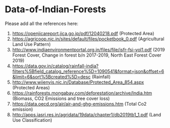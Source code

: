 # Data-of-Indian-Forests
Please add all the references here: 

1) https://openjicareport.jica.go.jp/pdf/12040218.pdf (Protected Area)
2) https://agricoop.nic.in/sites/default/files/pocketbook_0.pdf (Agricultural Land Use Pattern)
3) http://www.indiaenvironmentportal.org.in/files/file/isfr-fsi-vol1.pdf (2019 Forest Cover, Change in forest b/n 2017-2019, North East Forest Cover 2019)
4) https://data.gov.in/catalog/rainfall-india?filters%5Bfield_catalog_reference%5D=1090541&format=json&offset=6&limit=6&sort%5Bcreated%5D=desc (Rainfall)
5) http://www.wiienvis.nic.in/Database/Protected_Area_854.aspx (Protected Areas)
6) https://rainforests.mongabay.com/deforestation/archive/India.htm (Biomass, CO2 Emissions and tree cover loss)
7) https://data.oecd.org/air/air-and-ghg-emissions.htm (Total Co2 emission)
8) http://apps.iasri.res.in/agridata/19data/chapter1/db2019tb1_1.pdf (Land Use Classification)
